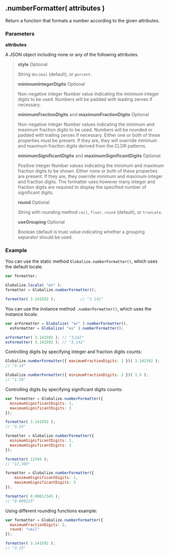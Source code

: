 ## .numberFormatter( attributes )

Return a function that formats a number according to the given attributes.

### Parameters

**attributes**

A JSON object including none or any of the following attributes.

> **style** Optional
>
> String `decimal` (default), or `percent`.
>
> **minimumIntegerDigits** Optional
>
> Non-negative integer Number value indicating the minimum integer digits to be
> used. Numbers will be padded with leading zeroes if necessary.
>
> **minimumFractionDigits** and **maximumFractionDigits** Optional
>
> Non-negative integer Number values indicating the minimum and maximum fraction
> digits to be used. Numbers will be rounded or padded with trailing zeroes if
> necessary. Either one or both of these properties must be present. If they
> are, they will override minimum and maximum fraction digits derived from the
> CLDR patterns.
>
> **minimumSignificantDigits** and **maximumSignificantDigits** Optional
>
> Positive integer Number values indicating the minimum and maximum fraction
> digits to be shown. Either none or both of these properties are present. If
> they are, they override minimum and maximum integer and fraction digits. The
> formatter uses however many integer and fraction digits are required to
> display the specified number of significant digits.
>
> **round** Optional
>
> String with rounding method `ceil`, `floor`, `round` (default), or `truncate`.
>
> **useGrouping** Optional
>
> Boolean (default is true) value indicating whether a grouping separator should
> be used.

### Example

You can use the static method `Globalize.numberFormatter()`, which uses the
default locale.

```javascript
var formatter;

Globalize.locale( "en" );
formatter = Globalize.numberFormatter();

formatter( 3.141592 );           // "3.142"
```

You can use the instance method `.numberFormatter()`, which uses the instance
locale.

```javascript
var arFormatter = Globalize( "ar" ).numberFormatter(),
  esFormatter = Globalize( "es" ).numberFormatter();

arFormatter( 3.141592 ); // "3٫142"
esFormatter( 3.141592 ); // "3,142"
```

Controlling digits by specifying integer and fraction digits counts:

```javascript
Globalize.numberFormatter({ maximumFractionDigits: 2 })( 3.141592 );
// "3.14"

Globalize.numberFormatter({ minimumFractionDigits: 2 })( 1.5 );
// "1.50"
```

Controlling digits by specifying significant digits counts:

```javascript
var formatter = Globalize.numberFormatter({
  minimumSignificantDigits: 1,
  maximumSignificantDigits: 3
});

formatter( 3.141592 );
// "3.14"

formatter = Globalize.numberFormatter({
  minimumSignificantDigits: 1,
  maximumSignificantDigits: 3
});

formatter( 12345 );
// "12,300"

formatter = Globalize.numberFormatter({
    minimumSignificantDigits: 1,
    maximumSignificantDigits: 3
});

formatter( 0.00012345 );
// "0.000123"
```

Using different rounding functions example:

```javascript
var formatter = Globalize.numberFormatter({
  maximumFractionDigits: 2,
  round: "ceil"
});

formatter( 3.141592 );
// "3.15"
```
